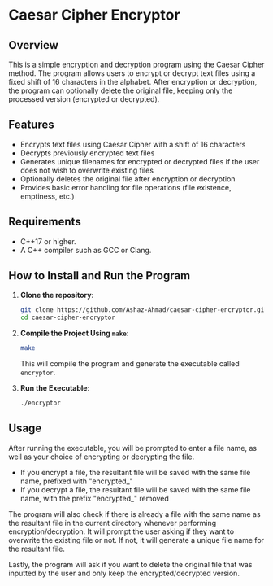 # Caesar Cipher Encryptor

## Overview

This is a simple encryption and decryption program using the Caesar Cipher method. The program allows users to encrypt or decrypt text files using a fixed shift of 16 characters in the alphabet. After encryption or decryption, the program can optionally delete the original file, keeping only the processed version (encrypted or decrypted).

## Features

- Encrypts text files using Caesar Cipher with a shift of 16 characters
- Decrypts previously encrypted text files
- Generates unique filenames for encrypted or decrypted files if the user does not wish to overwrite existing files
- Optionally deletes the original file after encryption or decryption
- Provides basic error handling for file operations (file existence, emptiness, etc.)

## Requirements

- C++17 or higher.
- A C++ compiler such as GCC or Clang.

## How to Install and Run the Program

1. **Clone the repository**:
   ```bash
   git clone https://github.com/Ashaz-Ahmad/caesar-cipher-encryptor.git
   cd caesar-cipher-encryptor
   ```
2. **Compile the Project Using `make`**:
    ```bash
    make
    ```

    This will compile the program and generate the executable called `encryptor`.

3. **Run the Executable**:
    ```bash
    ./encryptor
    ```

## Usage

After running the executable, you will be prompted to enter a file name, as well as your choice of encrypting or decrypting the file.

- If you encrypt a file, the resultant file will be saved with the same file name, prefixed with "encrypted_"
- If you decrypt a file, the resultant file will be saved with the same file name, with the prefix "encrypted_" removed

The program will also check if there is already a file with the same name as the resultant file in the current directory whenever performing encryption/decryption. It will prompt the user asking if they want to overwrite the existing file or not. If not, it will generate a unique file name for the resultant file.

Lastly, the program will ask if you want to delete the original file that was inputted by the user and only keep the encrypted/decrypted version.